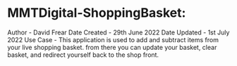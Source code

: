 # MMTDigital-ShoppingBasket:

Author - David Frear
Date Created - 29th June 2022
Date Updated - 1st July 2022
Use Case -  This application is used to add and subtract items from your live shopping basket.
            from there you can update your basket, clear basket, and redirect yourself back to the shop front.
